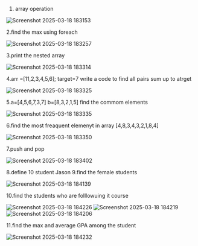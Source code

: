 1. array operation

![Screenshot 2025-03-18 183153](https://github.com/user-attachments/assets/7ade0110-35d6-4c21-aa70-38e3068cd196)

2.find the max using foreach

![Screenshot 2025-03-18 183257](https://github.com/user-attachments/assets/5755da68-29fb-40b8-837d-5e846c04c8b5)

3.print the nested array

![Screenshot 2025-03-18 183314](https://github.com/user-attachments/assets/ac8b0950-86c5-47b6-a3e1-995b5f98db3b)

4.arr =[11,2,3,4,5,6];
target=7
write a code to find all pairs sum up to atrget

![Screenshot 2025-03-18 183325](https://github.com/user-attachments/assets/59126f5d-866a-4884-8aa5-7060099fbd30)

5.a=[4,5,6,7,3,7] b=[8,3,2,1,5] find the commom elements 

![Screenshot 2025-03-18 183335](https://github.com/user-attachments/assets/b4aa2a1c-c983-43c9-9901-dd07c69f060e)

6.find the most freaquent elemenyt in array [4,8,3,4,3,2,1,8,4]

![Screenshot 2025-03-18 183350](https://github.com/user-attachments/assets/90fcc012-3ea3-41ca-bfce-df5a7515db46)

7.push and pop

![Screenshot 2025-03-18 183402](https://github.com/user-attachments/assets/cfbb3ebb-9f62-4bb0-ad42-cf365f15dab6)

8.define 10 student Jason
9.find the female students

![Screenshot 2025-03-18 184139](https://github.com/user-attachments/assets/d01a151f-866e-400e-b51d-e3bde3ee7bf6)

10.find the students who are folllowuing it course

![Screenshot 2025-03-18 184226](https://github.com/user-attachments/assets/1e93cd4b-a357-47ed-bdb1-f5411e2fc67f)
![Screenshot 2025-03-18 184219](https://github.com/user-attachments/assets/4ddcad80-ad7f-4985-a042-c4e6a094c080)
![Screenshot 2025-03-18 184206](https://github.com/user-attachments/assets/8f08dcbe-170e-4767-bd9a-289a9f33d44c)

11.find the max and average GPA among the student

![Screenshot 2025-03-18 184232](https://github.com/user-attachments/assets/54c9493b-2626-4907-89f3-8a0faae9771d)












